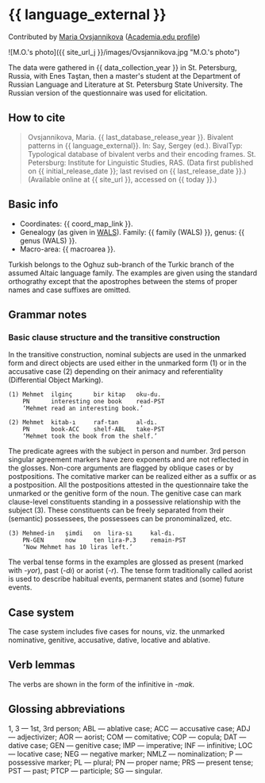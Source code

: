 # {{ language_external }}
Contributed by [Maria Ovsjannikova](https://iling.spb.ru/people/ovsyannikova.html.ru) ([Academia.edu profile](https://iling-spb.academia.edu/MariaOvsjannikova))

![M.O.'s photo]({{ site_url_j }}/images/Ovsjannikova.jpg "M.O.'s photo")

The data were gathered in {{ data_collection_year }} in St. Petersburg, Russia, with Enes Taştan, then a master's student at the Department of Russian Language and Literature at St. Petersburg State University. The Russian version of the questionnaire was used for elicitation.


## How to cite
> Ovsjannikova, Maria. {{ last_database_release_year }}. Bivalent patterns in {{ language_external}}. 
> In: Say, Sergey (ed.). BivalTyp: Typological database of bivalent verbs and their encoding frames. 
> St. Petersburg: Institute for Linguistic Studies, RAS. 
> (Data first published on {{ initial_release_date }}; 
> last revised on {{ last_release_date }}.) (Available online at {{ site_url }}, 
> accessed on {{ today }}.)

## Basic info
- Coordinates: {{ coord_map_link }}.
- Genealogy (as given in [WALS](https://wals.info/)). Family: {{ family (WALS) }}, genus: {{ genus (WALS) }}.
- Macro-area: {{ macroarea }}.

Turkish belongs to the Oghuz sub-branch of the Turkic branch of the assumed Altaic language family. The examples are given using the standard orthograthy except that the apostrophes between the stems of proper names and case suffixes are omitted.

## Grammar notes

### Basic clause structure and the transitive construction

In the transitive construction, nominal subjects are used in the unmarked form and direct objects are used either in the unmarked form (1) or in the accusative case (2) depending on their animacy and referentiality (Differential Object Marking).

```
(1) Mehmet	ilginç		bir	kitap	oku-du.
    PN		interesting	one	book  	read-PST
    ‘Mehmet read an interesting book.’

(2) Mehmet	kitab-ı		raf-tan		al-dı.
    PN      book-ACC  	shelf-ABL	take-PST
    ‘Mehmet took the book from the shelf.’ 
```

The predicate agrees with the subject in person and number. 3rd person singular agreement markers have zero exponents and are not reflected in the glosses.
Non-core arguments are flagged by oblique cases or by postpositions. The comitative marker can be realized either as a suffix or as a postposition. All the postpositions attested in the questionnaire take the unmarked or the genitive form of the noun.
The genitive case can mark clause-level constituents standing in a possessive relationship with the subject (3). These constituents can be freely separated from their (semantic) possessees, the possessees can be pronominalized, etc.

```
(3) Mehmed-in	şimdi	on	lira-sı		kal-dı.
    PN-GEN      now  	ten	lira-P.3	remain-PST
    ‘Now Mehmet has 10 liras left.’ 
```

The verbal tense forms in the examples are glossed as present (marked with *-yor*), past (*-dı*) or aorist (*-r*). The tense form traditionally called aorist is used to describe habitual events, permanent states and (some) future events.

## Case system
The case system includes five cases for nouns, viz. the unmarked nominative, genitive, accusative, dative, locative and ablative.

## Verb lemmas
The verbs are shown in the form of the infinitive in *-mak*.

## Glossing abbreviations
1, 3 — 1st, 3rd person; ABL — ablative case; ACC — accusative case; ADJ — adjectivizer; AOR — aorist; COM — comitative; COP — copula; DAT — dative case; GEN — genitive case; IMP — imperative; INF — infinitive; LOC — locative case; NEG — negative marker; NMLZ — nominalization; P — possessive marker; PL — plural; PN — proper name; PRS — present tense; PST — past; PTCP — participle; SG — singular.
